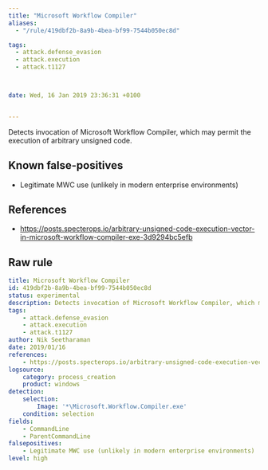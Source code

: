 ```yaml
---
title: "Microsoft Workflow Compiler"
aliases:
  - "/rule/419dbf2b-8a9b-4bea-bf99-7544b050ec8d"

tags:
  - attack.defense_evasion
  - attack.execution
  - attack.t1127



date: Wed, 16 Jan 2019 23:36:31 +0100


---
```


Detects invocation of Microsoft Workflow Compiler, which may permit the execution of arbitrary unsigned code.

<!--more-->


## Known false-positives

* Legitimate MWC use (unlikely in modern enterprise environments)



## References

* https://posts.specterops.io/arbitrary-unsigned-code-execution-vector-in-microsoft-workflow-compiler-exe-3d9294bc5efb


## Raw rule
```yaml
title: Microsoft Workflow Compiler
id: 419dbf2b-8a9b-4bea-bf99-7544b050ec8d
status: experimental
description: Detects invocation of Microsoft Workflow Compiler, which may permit the execution of arbitrary unsigned code.
tags:
    - attack.defense_evasion
    - attack.execution
    - attack.t1127
author: Nik Seetharaman
date: 2019/01/16
references:
    - https://posts.specterops.io/arbitrary-unsigned-code-execution-vector-in-microsoft-workflow-compiler-exe-3d9294bc5efb
logsource:
    category: process_creation
    product: windows
detection:
    selection:
        Image: '*\Microsoft.Workflow.Compiler.exe'
    condition: selection
fields:
    - CommandLine
    - ParentCommandLine
falsepositives:
    - Legitimate MWC use (unlikely in modern enterprise environments)
level: high

```
